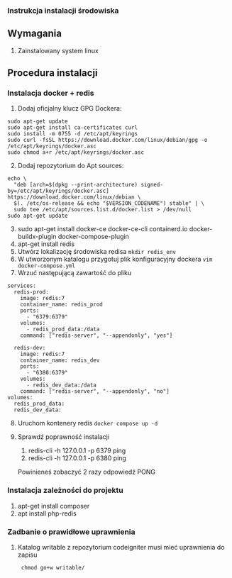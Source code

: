 ### Instrukcja instalacji środowiska
## Wymagania
1. Zainstalowany system linux

## Procedura instalacji
### Instalacja docker + redis
1. Dodaj oficjalny klucz GPG Dockera:
```
sudo apt-get update
sudo apt-get install ca-certificates curl
sudo install -m 0755 -d /etc/apt/keyrings
sudo curl -fsSL https://download.docker.com/linux/debian/gpg -o /etc/apt/keyrings/docker.asc
sudo chmod a+r /etc/apt/keyrings/docker.asc
```
2.  Dodaj repozytorium do Apt sources:
```
echo \
  "deb [arch=$(dpkg --print-architecture) signed-by=/etc/apt/keyrings/docker.asc] https://download.docker.com/linux/debian \
  $(. /etc/os-release && echo "$VERSION_CODENAME") stable" | \
  sudo tee /etc/apt/sources.list.d/docker.list > /dev/null
sudo apt-get update
```
3. sudo apt-get install docker-ce docker-ce-cli containerd.io docker-buildx-plugin docker-compose-plugin
4. apt-get install redis
5. Utwórz lokalizację środowiska redisa
  `mkdir redis_env`
6. W utworzonym katalogu przygotuj plik konfiguracyjny dockera
   `vim docker-compose.yml`
7. Wrzuć następującą zawartość do pliku
```version: '3.8'
services:
  redis-prod:
    image: redis:7
    container_name: redis_prod
    ports:
      - "6379:6379"
    volumes:
      - redis_prod_data:/data
    command: ["redis-server", "--appendonly", "yes"]

  redis-dev:
    image: redis:7
    container_name: redis_dev
    ports:
      - "6380:6379"
    volumes:
      - redis_dev_data:/data
    command: ["redis-server", "--appendonly", "no"]
volumes:
  redis_prod_data:
  redis_dev_data:
```
8. Uruchom kontenery redis
`docker compose up -d`
9. Sprawdź poprawność instalacji
    1. redis-cli -h 127.0.0.1 -p 6379 ping
    2. redis-cli -h 127.0.0.1 -p 6380 ping
   
   Powinieneś zobaczyć 2 razy odpowiedź PONG
### Instalacja zależności do projektu
1. apt-get install composer
2. apt install php-redis

### Zadbanie o prawidłowe uprawnienia
1. Katalog writable z repozytorium codeigniter musi mieć uprawnienia do zapisu

        chmod go+w writable/

   
